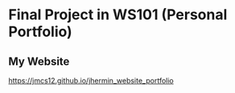 # Final Project in WS101 (Personal Portfolio)

## My Website

https://jmcs12.github.io/jhermin_website_portfolio
